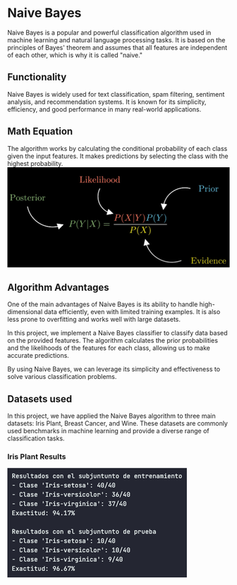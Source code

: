 # Naive Bayes
Naive Bayes is a popular and powerful classification algorithm used in machine learning and natural language processing tasks. It is based on the principles of Bayes' theorem and assumes that all features are independent of each other, which is why it is called "naive."

## Functionality
Naive Bayes is widely used for text classification, spam filtering, sentiment analysis, and recommendation systems. It is known for its simplicity, efficiency, and good performance in many real-world applications.

## Math Equation
The algorithm works by calculating the conditional probability of each class given the input features. It makes predictions by selecting the class with the highest probability.
![Math Definition](img/def.png)

## Algorithm Advantages
One of the main advantages of Naive Bayes is its ability to handle high-dimensional data efficiently, even with limited training examples. It is also less prone to overfitting and works well with large datasets.

In this project, we implement a Naive Bayes classifier to classify data based on the provided features. The algorithm calculates the prior probabilities and the likelihoods of the features for each class, allowing us to make accurate predictions.

By using Naive Bayes, we can leverage its simplicity and effectiveness to solve various classification problems.

## Datasets used
In this project, we have applied the Naive Bayes algorithm to three main datasets: Iris Plant, Breast Cancer, and Wine. These datasets are commonly used benchmarks in machine learning and provide a diverse range of classification tasks.

### Iris Plant Results
![Iris Results](img/iris_results.png)